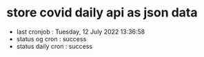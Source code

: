 # store covid daily api as json data

- last cronjob : Tuesday, 12 July 2022 13:36:58
- status og cron : success
- status daily cron : success
      
      